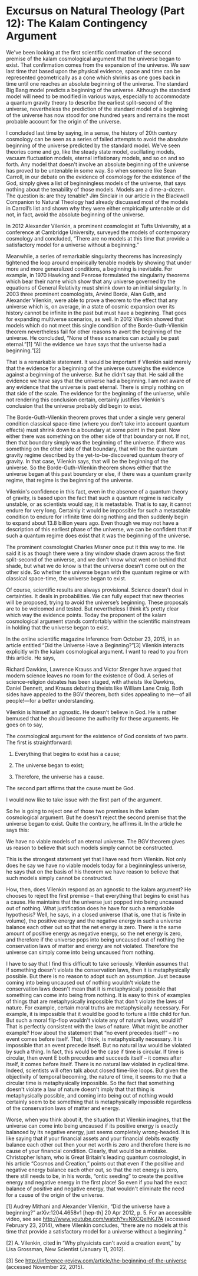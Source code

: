 # Excursus on Natural Theology (Part 12): The Kalam Contingency Argument 

We've been looking at the first scientific confirmation of the second premise of the kalam cosmological argument that the universe began to exist. That confirmation comes from the expansion of the universe. We saw last time that based upon the physical evidence, space and time can be represented geometrically as a cone which shrinks as one goes back in time until one reaches an absolute beginning of the universe. The standard Big Bang model predicts a beginning of the universe. Although the standard model will need to be modified in various ways, especially to accommodate a quantum gravity theory to describe the earliest split-second of the universe, nevertheless the prediction of the standard model of a beginning of the universe has now stood for one hundred years and remains the most probable account for the origin of the universe.

I concluded last time by saying, in a sense, the history of 20th century cosmology can be seen as a series of failed attempts to avoid the absolute beginning of the universe predicted by the standard model. We've seen theories come and go, like the steady state model, oscillating models, vacuum fluctuation models, eternal inflationary models, and so on and so forth. Any model that doesn't involve an absolute beginning of the universe has proved to be untenable in some way. So when someone like Sean Carroll, in our debate on the evidence of cosmology for the existence of the God, simply gives a list of beginningless models of the universe, that says nothing about the tenability of those models. Models are a dime-a-dozen. The question is: are they tenable? Jim Sinclair in our article in the Blackwell Companion to Natural Theology had already discussed most of the models in Carroll’s list and shown why they were either empirically untenable or did not, in fact, avoid the absolute beginning of the universe.

In 2012 Alexander Vilenkin, a prominent cosmologist at Tufts University, at a conference at Cambridge University, surveyed the models of contemporary cosmology and concluded, “There are no models at this time that provide a satisfactory model for a universe without a beginning.”

Meanwhile, a series of remarkable singularity theorems has increasingly tightened the loop around empirically tenable models by showing that under more and more generalized conditions, a beginning is inevitable. For example, in 1970 Hawking and Penrose formulated the singularity theorems which bear their name which show that any universe governed by the equations of General Relativity must shrink down to an initial singularity. In 2003 three prominent cosmologists, Arvind Borde, Alan Guth, and Alexander Vilenkin, were able to prove a theorem to the effect that any universe which is, on average, in a state of cosmic expansion over its history cannot be infinite in the past but must have a beginning. That goes for expanding multiverse scenarios, as well. In 2012 Vilenkin showed that models which do not meet this single condition of the Borde-Guth-Vilenkin theorem nevertheless fail for other reasons to avert the beginning of the universe. He concluded, “None of these scenarios can actually be past eternal.”[1] “All the evidence we have says that the universe had a beginning.”[2]

That is a remarkable statement. It would be important if Vilenkin said merely that the evidence for a beginning of the universe outweighs the evidence against a beginning of the universe. But he didn't say that. He said all the evidence we have says that the universe had a beginning. I am not aware of any evidence that the universe is past eternal. There is simply nothing on that side of the scale. The evidence for the beginning of the universe, while not rendering this conclusion certain, certainly justifies Vilenkin's conclusion that the universe probably did begin to exist.

The Borde-Guth-Vilenkin theorem proves that under a single very general condition classical space-time (where you don't take into account quantum effects) must shrink down to a boundary at some point in the past. Now either there was something on the other side of that boundary or not. If not, then that boundary simply was the beginning of the universe. If there was something on the other side of that boundary, that will be the quantum gravity regime described by the yet-to-be-discovered quantum theory of gravity. In that case, Vilenkin says, that will be the beginning of the universe. So the Borde-Guth-Vilenkin theorem shows either that the universe began at this past boundary or else, if there was a quantum gravity regime, that regime is the beginning of the universe.

Vilenkin's confidence in this fact, even in the absence of a quantum theory of gravity, is based upon the fact that such a quantum regime is radically unstable, or as scientists would say, it is metastable. That is to say, it cannot endure for very long. Certainly it would be impossible for such a metastable condition to endure for infinite time doing nothing and then suddenly begin to expand about 13.8 billion years ago. Even though we may not have a description of this earliest phase of the universe, we can be confident that if such a quantum regime does exist that it was the beginning of the universe.

The prominent cosmologist Charles Misner once put it this way to me. He said it is as though there were a tiny window shade drawn across the first split-second of the universe, and we don't know what went on behind that shade, but what we do know is that the universe doesn't come out on the other side. So whether the universe began with the quantum regime or with classical space-time, the universe began to exist.

Of course, scientific results are always provisional. Science doesn't deal in certainties. It deals in probabilities. We can fully expect that new theories will be proposed, trying to avoid the universe’s beginning. These proposals are to be welcomed and tested. But nevertheless I think it’s pretty clear which way the evidence points. Today the proponent of the kalam cosmological argument stands comfortably within the scientific mainstream in holding that the universe began to exist.

In the online scientific magazine Inference from October 23, 2015, in an article entitled “Did the Universe Have a Beginning?”[3] Vilenkin interacts explicitly with the kalam cosmological argument. I want to read to you from this article. He says,

Richard Dawkins, Lawrence Krauss and Victor Stenger have argued that modern science leaves no room for the existence of God. A series of science–religion debates has been staged, with atheists like Dawkins, Daniel Dennett, and Krauss debating theists like William Lane Craig. Both sides have appealed to the BGV theorem, both sides appealing to me—of all people!—for a better understanding.

Vilenkin is himself an agnostic. He doesn't believe in God. He is rather bemused that he should become the authority for these arguments. He goes on to say,

The cosmological argument for the existence of God consists of two parts. The first is straightforward:

1. Everything that begins to exist has a cause;

2. The universe began to exist;

3. Therefore, the universe has a cause.

The second part affirms that the cause must be God.

I would now like to take issue with the first part of the argument.

So he is going to reject one of those two premises in the kalam cosmological argument. But he doesn't reject the second premise that the universe began to exist. Quite the contrary, he affirms it. In the article he says this:

We have no viable models of an eternal universe. The BGV theorem gives us reason to believe that such models simply cannot be constructed.

This is the strongest statement yet that I have read from Vilenkin. Not only does he say we have no viable models today for a beginningless universe, he says that on the basis of his theorem we have reason to believe that such models simply cannot be constructed.

How, then, does Vilenkin respond as an agnostic to the kalam argument? He chooses to reject the first premise – that everything that begins to exist has a cause. He maintains that the universe just popped into being uncaused out of nothing. What justification does he have for such a remarkable hypothesis? Well, he says, in a closed universe (that is, one that is finite in volume), the positive energy and the negative energy in such a universe balance each other out so that the net energy is zero. There is the same amount of positive energy as negative energy, so the net energy is zero, and therefore if the universe pops into being uncaused out of nothing the conservation laws of matter and energy are not violated. Therefore the universe can simply come into being uncaused from nothing.

I have to say that I find this difficult to take seriously. Vilenkin assumes that if something doesn't violate the conservation laws, then it is metaphysically possible. But there is no reason to adopt such an assumption. Just because coming into being uncaused out of nothing wouldn't violate the conservation laws doesn't mean that it is metaphysically possible that something can come into being from nothing. It is easy to think of examples of things that are metaphysically impossible that don't violate the laws of nature. For example, certain moral truths are metaphysically necessary. For example, it is impossible that it would be good to torture a little child for fun. But such a moral flip-flop wouldn't violate any of nature's laws, would it? That is perfectly consistent with the laws of nature. What might be another example? How about the statement that “no event precedes itself” – no event comes before itself. That, I think, is metaphysically necessary. It is impossible that an event precede itself. But no natural law would be violated by such a thing. In fact, this would be the case if time is circular. If time is circular, then event E both precedes and succeeds itself – it comes after itself, it comes before itself. There is no natural law violated in cyclical time. Indeed, scientists will often talk about closed time-like loops. But given the objectivity of temporal becoming, the nature of time, it seems to me that a circular time is metaphysically impossible. So the fact that something doesn't violate a law of nature doesn't imply that that thing is metaphysically possible, and coming into being out of nothing would certainly seem to be something that is metaphysically impossible regardless of the conservation laws of matter and energy.

Worse, when you think about it, the situation that Vilenkin imagines, that the universe can come into being uncaused if its positive energy is exactly balanced by its negative energy, just seems completely wrong-headed. It is like saying that if your financial assets and your financial debits exactly balance each other out then your net worth is zero and therefore there is no cause of your financial condition. Clearly, that would be a mistake. Christopher Isham, who is Great Britain's leading quantum cosmologist, in his article “Cosmos and Creation,” points out that even if the positive and negative energy balance each other out, so that the net energy is zero, there still needs to be, in his words, “ontic seeding” to create the positive energy and negative energy in the first place! So even if you had the exact balance of positive and negative energy, that wouldn't eliminate the need for a cause of the origin of the universe.

 

 
[1]          Audrey Mithani and Alexander Vilenkin, “Did the universe have a beginning?” arXiv:1204.4658v1 [hep-th] 20 Apr 2012, p. 5. For an accessible video, see see http://www.youtube.com/watch?v=NXCQelhKJ7A (accessed February 23, 2014), where Vilenkin concludes, “there are no models at this time that provide a satisfactory model for a universe without a beginning.”

[2]          A. Vilenkin, cited in “Why physicists can't avoid a creation event,” by Lisa Grossman, New Scientist (January 11, 2012).

[3]          See http://inference-review.com/article/the-beginning-of-the-universe (accessed November 22, 2015).

